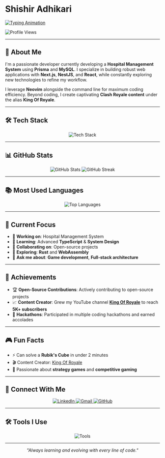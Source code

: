 # Shishir Adhikari

[![Typing Animation](https://readme-typing-svg.demolab.com?font=Fira+Code&weight=600&size=28&duration=3000&pause=1000&color=22D3EE&center=true&vCenter=true&width=500&lines=Hey+there!+I'm+Shishir;Full-Stack+Developer;Open-Source+Enthusiast;Clash+Royale+Creator)](https://github.com/adkshishir)

![Profile Views](https://komarev.com/ghpvc/?username=adkshishir&color=blueviolet)

---

## 🚀 About Me

I'm a passionate developer currently developing a **Hospital Management System** using **Prisma** and **MySQL**. I specialize in building robust web applications with **Next.js**, **NestJS**, and **React**, while constantly exploring new technologies to refine my workflow.

I leverage **Neovim** alongside the command line for maximum coding efficiency. Beyond coding, I create captivating **Clash Royale content** under the alias **King Of Royale**.

---

## 🛠 Tech Stack

<div align="center">
  <img src="https://skillicons.dev/icons?i=mysql,express,react,nodejs,c,cpp,cs,html,css,js,typescript,nextjs,nestjs,prisma,tailwind,git,github,linux,vscode" alt="Tech Stack" />
</div>

---

## 📊 GitHub Stats

<div align="center">
  <img src="https://github-readme-stats.vercel.app/api?username=adkshishir&show_icons=true&theme=radical" alt="GitHub Stats" />

  <img src="https://github-readme-streak-stats.herokuapp.com/?user=adkshishir&theme=radical" alt="GitHub Streak" />
</div>

---

## 📚 Most Used Languages

<div align="center">
  <img src="https://github-readme-stats.vercel.app/api/top-langs/?username=adkshishir&langs_count=8&layout=compact&theme=radical" alt="Top Languages" />
</div>

---

## 🚀 Current Focus

- 🔭 **Working on**: Hospital Management System
- 🌱 **Learning**: Advanced **TypeScript** & **System Design**
- 👯 **Collaborating on**: Open-source projects
- 🤔 **Exploring**: **Rust** and **WebAssembly**
- 💬 **Ask me about**: **Game development**, **Full-stack architecture**

---

## 🌟 Achievements

- 🏆 **Open-Source Contributions**: Actively contributing to open-source projects
- 📈 **Content Creator**: Grew my YouTube channel **[King Of Royale](https://youtube.com/@king-of-royale)** to reach **5K+ subscribers**
- 🥇 **Hackathons**: Participated in multiple coding hackathons and earned accolades

---

## 🎮 Fun Facts

- ⚡ Can solve a **Rubik's Cube** in under 2 minutes
- 🎬 Content Creator: [King Of Royale](https://youtube.com/@king-of-royale)
- 🎯 Passionate about **strategy games** and **competitive gaming**

---

## 🤝 Connect With Me

<div align="center">
  <a href="https://www.linkedin.com/in/shishir-adhikari-917432254/">
    <img src="https://img.shields.io/badge/LinkedIn-0077B5?style=for-the-badge&logo=linkedin&logoColor=white" alt="LinkedIn" />
  </a>
  <a href="mailto:adhikarishishir50@gmail.com">
    <img src="https://img.shields.io/badge/Gmail-D14836?style=for-the-badge&logo=gmail&logoColor=white" alt="Gmail" />
  </a>
  <a href="https://github.com/adkshishir">
    <img src="https://img.shields.io/badge/GitHub-181717?style=for-the-badge&logo=github&logoColor=white" alt="GitHub" />
  </a>
</div>

---

## 🛠️ Tools I Use

<div align="center">
  <img src="https://skillicons.dev/icons?i=neovim,vscode,linux,git,github,figma,postman,docker,heroku,vercel&theme=dark" alt="Tools" />
</div>

---

<p align="center">
  <i>"Always learning and evolving with every line of code."</i>
</p>
